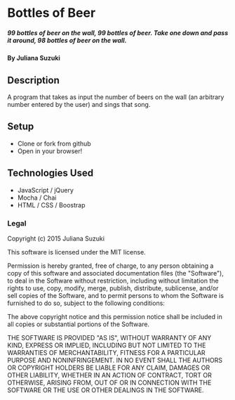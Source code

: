 # Bottles of Beer

##### 99 bottles of beer on the wall, 99 bottles of beer. Take one down and pass it around, 98 bottles of beer on the wall.

#### By Juliana Suzuki

## Description

A program that takes as input the number of beers on the wall (an arbitrary number entered by the user) and sings that song.

## Setup

* Clone or fork from github
* Open in your browser!

## Technologies Used

* JavaScript / jQuery
* Mocha / Chai
* HTML / CSS / Boostrap

### Legal


Copyright (c) 2015 Juliana Suzuki

This software is licensed under the MIT license.

Permission is hereby granted, free of charge, to any person obtaining a copy
of this software and associated documentation files (the "Software"), to deal
in the Software without restriction, including without limitation the rights
to use, copy, modify, merge, publish, distribute, sublicense, and/or sell
copies of the Software, and to permit persons to whom the Software is
furnished to do so, subject to the following conditions:

The above copyright notice and this permission notice shall be included in
all copies or substantial portions of the Software.

THE SOFTWARE IS PROVIDED "AS IS", WITHOUT WARRANTY OF ANY KIND, EXPRESS OR
IMPLIED, INCLUDING BUT NOT LIMITED TO THE WARRANTIES OF MERCHANTABILITY,
FITNESS FOR A PARTICULAR PURPOSE AND NONINFRINGEMENT. IN NO EVENT SHALL THE
AUTHORS OR COPYRIGHT HOLDERS BE LIABLE FOR ANY CLAIM, DAMAGES OR OTHER
LIABILITY, WHETHER IN AN ACTION OF CONTRACT, TORT OR OTHERWISE, ARISING FROM,
OUT OF OR IN CONNECTION WITH THE SOFTWARE OR THE USE OR OTHER DEALINGS IN
THE SOFTWARE.
